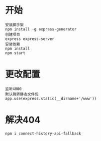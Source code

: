 # 开始
    安装脚手架
    npm install -g express-generator
    创建项目
    express express-server
    安装依赖
    npm install
    npm start

# 更改配置
    监听4000
    默认跳转静态文件包 
    app.use(express.static(__dirname+'/www'))

# 解决404
    npm i connect-history-api-fallback
